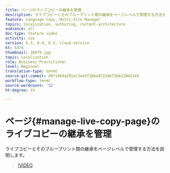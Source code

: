 ```yaml
---
title: ページのライブコピーの継承を管理
description: ライブコピーとそのブループリント間の継承をページレベルで管理する方法を学びます。
feature: Language Copy, Multi Site Manager
topics: localization, authoring, content-architecture
audience: all
doc-type: feature video
activity: use
version: 6.3, 6.4, 6.5, cloud-service
kt: 5374
thumbnail: 36679.jpg
topic: Localization
role: Business Practitioner
level: Beginner
translation-type: tm+mt
source-git-commit: d9714b9a291ec3ee5f3dba9723de72bb120d2149
workflow-type: tm+mt
source-wordcount: '52'
ht-degree: 1%

---
```



# ページ{#manage-live-copy-page}のライブコピーの継承を管理

ライブコピーとそのブループリント間の継承をページレベルで管理する方法を説明します。
>[!VIDEO](https://video.tv.adobe.com/v/36679?quality=12&learn=on)
